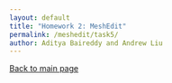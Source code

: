 ```yaml
---
layout: default
title: "Homework 2: MeshEdit"
permalink: /meshedit/task5/
author: Aditya Baireddy and Andrew Liu
---
```

[Back to main page]({{site.baseurl}}/meshedit)
